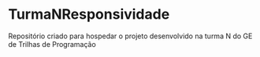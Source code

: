 # TurmaNResponsividade
Repositório criado para hospedar o projeto desenvolvido na turma N do GE de Trilhas de Programação
